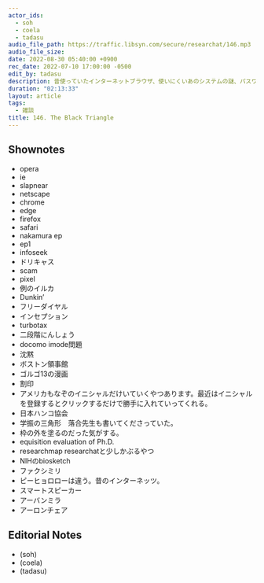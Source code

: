 ```yaml
---
actor_ids:
  - soh
  - coela
  - tadasu
audio_file_path: https://traffic.libsyn.com/secure/researchat/146.mp3 
audio_file_size: 
date: 2022-08-30 05:40:00 +0900
rec_date: 2022-07-10 17:00:00 -0500
edit_by: tadasu
description: 昔使っていたインターネットブラウザ、使いにくいあのシステムの謎、パスワードのふりがな、最先端のチェックテクノロジー、学振の黒三角形の思い出等について話しました。
duration: "02:13:33"
layout: article
tags:
  - 雑談
title: 146. The Black Triangle
---
```


## Shownotes
- opera
- ie
- slapnear
- netscape
- chrome
- edge
- firefox
- safari
- nakamura ep
- ep1
- infoseek
- ドリキャス
- scam
- pixel
- 例のイルカ
- Dunkin’
- フリーダイヤル
- インセプション
- turbotax
- 二段階にんしょう
- docomo imode問題
- 沈黙
- ボストン領事館
- ゴルゴ13の漫画
- 割印
- アメリカもなぞのイニシャルだけいていくやつあります。最近はイニシャルを登録するとクリックするだけで勝手に入れていってくれる。
- 日本ハンコ協会
- 学振の三角形　落合先生も書いてくださっていた。
- 枠の外を塗るのだった気がする。
- equisition evaluation of Ph.D.
- researchmap researchatと少しかぶるやつ
- NIHのbiosketch
- ファクシミリ
- ピーヒョロローは違う。昔のインターネッツ。
- スマートスピーカー
- アーバンミラ
- アーロンチェア

## Editorial Notes
- (soh)
- (coela)
- (tadasu)
